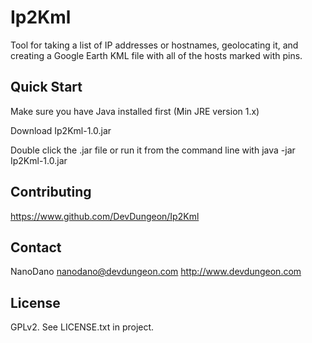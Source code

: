 Ip2Kml
======

Tool for taking a list of IP addresses or hostnames, geolocating it, and
creating a Google Earth KML file with all of the hosts marked with pins.


Quick Start
------------

Make sure you have Java installed first (Min JRE version 1.x)

Download Ip2Kml-1.0.jar

Double click the .jar file
or run it from the command line with
    java -jar Ip2Kml-1.0.jar


Contributing
-----------

https://www.github.com/DevDungeon/Ip2Kml


Contact
-------

NanoDano <nanodano@devdungeon.com>
http://www.devdungeon.com


License
-------

GPLv2. See LICENSE.txt in project.
